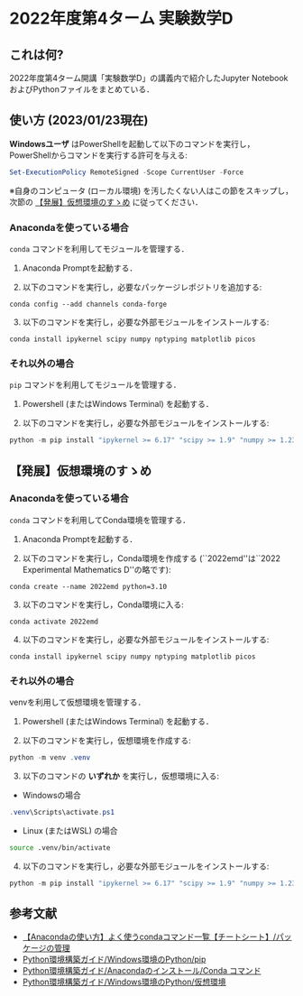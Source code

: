 # 2022年度第4ターム 実験数学D

## これは何?

2022年度第4ターム開講「実験数学D」の講義内で紹介したJupyter NotebookおよびPythonファイルをまとめている．

## 使い方 (2023/01/23現在)

**Windowsユーザ** はPowerShellを起動して以下のコマンドを実行し，PowerShellからコマンドを実行する許可を与える:

```powershell
Set-ExecutionPolicy RemoteSigned -Scope CurrentUser -Force
```

※自身のコンピュータ (ローカル環境) を汚したくない人はこの節をスキップし，次節の [【発展】仮想環境のすゝめ](https://github.com/fumiyanll23/2022-experimental-mathematics-c/tree/main#%E7%99%BA%E5%B1%95%E4%BB%AE%E6%83%B3%E7%92%B0%E5%A2%83%E3%81%AE%E3%81%99%E3%82%9D%E3%82%81) に従ってください．

### Anacondaを使っている場合

`conda` コマンドを利用してモジュールを管理する．

1. Anaconda Promptを起動する．

2. 以下のコマンドを実行し，必要なパッケージレポジトリを追加する:

```terminal
conda config --add channels conda-forge
```

3. 以下のコマンドを実行し，必要な外部モジュールをインストールする:

```terminal
conda install ipykernel scipy numpy nptyping matplotlib picos
```

### それ以外の場合

`pip` コマンドを利用してモジュールを管理する．

1. Powershell (またはWindows Terminal) を起動する．

2. 以下のコマンドを実行し，必要な外部モジュールをインストールする:

```powershell
python -m pip install "ipykernel >= 6.17" "scipy >= 1.9" "numpy >= 1.23" "nptyping >= 2.4" "matplotlib >= 3.6" "picos"
```

## 【発展】仮想環境のすゝめ

### Anacondaを使っている場合

`conda` コマンドを利用してConda環境を管理する．

1. Anaconda Promptを起動する．

2. 以下のコマンドを実行し，Conda環境を作成する (\``2022emd''は\``2022 Experimental Mathematics D''の略です):

```terminal
conda create --name 2022emd python=3.10
```

3. 以下のコマンドを実行し，Conda環境に入る:

```terminal
conda activate 2022emd
```

4. 以下のコマンドを実行し，必要な外部モジュールをインストールする:

```terminal
conda install ipykernel scipy numpy nptyping matplotlib picos
```

### それ以外の場合

venvを利用して仮想環境を管理する．

1. Powershell (またはWindows Terminal) を起動する．

2. 以下のコマンドを実行し，仮想環境を作成する:

```powershell
python -m venv .venv
```

3. 以下のコマンドの **いずれか** を実行し，仮想環境に入る:

- Windowsの場合

```powershell
.venv\Scripts\activate.ps1
```

- Linux (またはWSL) の場合

```bash
source .venv/bin/activate
```

4. 以下のコマンドを実行し，必要な外部モジュールをインストールする:

```powershell
python -m pip install "ipykernel >= 6.17" "scipy >= 1.9" "numpy >= 1.23" "nptyping >= 2.4" "matplotlib >= 3.6" "picos"
```

## 参考文献

- [【Anacondaの使い方】よく使うcondaコマンド一覧【チートシート】/パッケージの管理](https://hogelog.com/python/conda-command.html#toc7)
- [Python環境構築ガイド/Windows環境のPython/pip](https://www.python.jp/install/windows/pip.html)
- [Python環境構築ガイド/Anacondaのインストール/Conda コマンド](https://www.python.jp/install/anaconda/conda.html)
- [Python環境構築ガイド/Windows環境のPython/仮想環境](https://www.python.jp/install/windows/venv.html)
